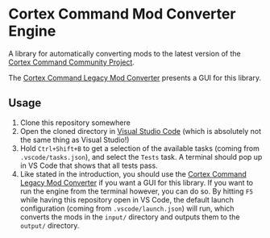 # Cortex Command Mod Converter Engine

A library for automatically converting mods to the latest version of the [Cortex Command Community Project](https://github.com/cortex-command-community/Cortex-Command-Community-Project).

The [Cortex Command Legacy Mod Converter](https://github.com/cortex-command-community/Cortex-Command-Legacy-Mod-Converter) presents a GUI for this library.

## Usage

1. Clone this repository somewhere
2. Open the cloned directory in [Visual Studio Code](https://code.visualstudio.com/) (which is absolutely not the same thing as Visual Studio!)
3. Hold `Ctrl+Shift+B` to get a selection of the available tasks (coming from `.vscode/tasks.json`), and select the `Tests` task. A terminal should pop up in VS Code that shows that all tests pass.
4. Like stated in the introduction, you should use the [Cortex Command Legacy Mod Converter](https://github.com/cortex-command-community/Cortex-Command-Legacy-Mod-Converter) if you want a GUI for this library. If you want to run the engine from the terminal however, you can do so. By hitting `F5` while having this repository open in VS Code, the default launch configuration (coming from `.vscode/launch.json`) will run, which converts the mods in the `input/` directory and outputs them to the `output/` directory.
